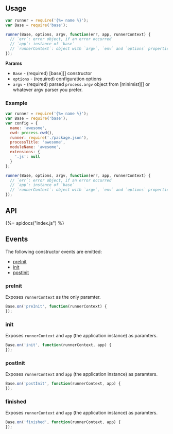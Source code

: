 ## Usage

```js
var runner = require('{%= name %}');
var Base = require('base');

runner(Base, options, argv, function(err, app, runnerContext) {
  // `err`: error object, if an error occurred
  // `app`: instance of `base` 
  // `runnerContext`: object with `argv`, `env` and `options` properties
});
```

**Params**

- `Base` - (required) [base][] constructor
- `options` - (required) configuration options
- `argv` - (required) parsed `process.argv` object from [minimist][] or whatever argv parser you prefer.

### Example

```js
var runner = require('{%= name %}');
var Base = require('base');
var config = {
  name: 'awesome',
  cwd: process.cwd(),
  runner: require('./package.json'),
  processTitle: 'awesome',
  moduleName: 'awesome',
  extensions: {
    '.js': null
  }
};

runner(Base, options, argv, function(err, app, runnerContext) {
  // `err`: error object, if an error occurred
  // `app`: instance of `base` 
  // `runnerContext`: object with `argv`, `env` and `options` properties
});
```

## API

{%= apidocs("index.js") %}


## Events

The following constructor events are emitted:

- [preInit](#preInit)
- [init](#init)
- [postInit](#postInit)

### preInit

Exposes `runnerContext` as the only paramter.

```js
Base.on('preInit', function(runnerContext) {
});
```

### init

Exposes `runnerContext` and `app` (the application instance) as paramters.

```js
Base.on('init', function(runnerContext, app) {
});
```

### postInit

Exposes `runnerContext` and `app` (the application instance) as paramters.

```js
Base.on('postInit', function(runnerContext, app) {
});
```

### finished

Exposes `runnerContext` and `app` (the application instance) as paramters.

```js
Base.on('finished', function(runnerContext, app) {
});
```
